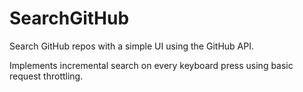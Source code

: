 # SearchGitHub
Search GitHub repos with a simple UI using the GitHub API.

Implements incremental search on every keyboard press using basic request throttling.
